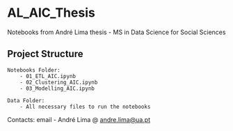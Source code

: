 # AL_AIC_Thesis
Notebooks from André Lima thesis - MS in Data Science for Social Sciences

## Project Structure
 
    Notebooks Folder:
        - 01_ETL_AIC.ipynb
        - 02_Clustering_AIC.ipynb
        - 03_Modelling_AIC.ipynb

    Data Folder:
        - All necessary files to run the notebooks

Contacts: 
email - André Lima @ andre.lima@ua.pt 
